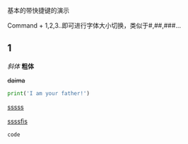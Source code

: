基本的带快捷键的演示

Command + 1,2,3..即可进行字体大小切换，类似于#,##,###...  

## 1

*斜体*  **粗体** 

~~daima~~

```python
print('I am your father!')
```

<u>sssss</u>

[ssssﬁs](https://github.com/)

``code``

